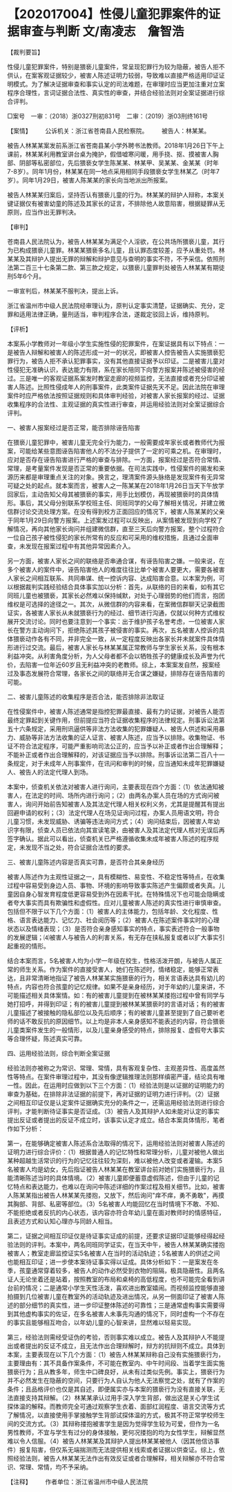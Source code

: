 # 【202017004】性侵儿童犯罪案件的证据审查与判断 文/南凌志　詹智浩

【裁判要旨】

性侵儿童犯罪案件，特别是猥亵儿童案件，常呈现犯罪行为较为隐蔽，被告人拒不供认，在案客观证据较少，被害人陈述证明力较弱，导致难以直接严格适用印证证明模式。为了解决证据审查和事实认定的司法难题，在审理时应当更加注重对立案程序合理性，言词证据合法性、真实性的审查，并结合经验法则对全案证据进行综合评判。

□案号　一审：（2018）浙0327刑初831号　二审：（2019）浙03刑终161号

【案情】 　　公诉机关：浙江省苍南县人民检察院。 　　被告人：林某某。

被告人林某某案发前系浙江省苍南县某小学外聘书法教师。2018年1月26日下午上课前，林某某利用教室讲台桌为掩护，假借嘘寒问暖，用手挠、抠、摸被害人胸部、阴部等私密部位，先后猥亵女学生陈某某、林某甲、吴某某、金某某（时年7-8岁）。同年1月份，林某某在同一地点采用相同手段猥亵女学生林某乙（时年7岁）。同年1月29日，被害人陈某某的家长向当地派出所报案。

被告人林某某归案后，坚持否认有猥亵儿童的行为。林某某的辩护人辩称，本案关键证据仅有被害幼童的陈述及其家长的证言，不排除他人故意陷害，根据疑罪从无原则，应当作出无罪判决。

【审判】

苍南县人民法院认为，被告人林某某为满足个人淫欲，在公共场所猥亵儿童，其行为已构成猥亵儿童罪。林某某猥亵多名儿童，且认罪态度较差，应予从重处罚。林某某及其辩护人提出无罪的辩解和辩护意见与查明的事实不符，不予采信。依照刑法第二百三十七条第二款、第三款之规定，以猥亵儿童罪判处被告人林某某有期徒刑5年6个月。

一审宣判后，林某某不服判决，提出上诉。

浙江省温州市中级人民法院经审理认为，原判认定事实清楚，证据确实、充分，定罪和适用法律正确，量刑适当，审判程序合法，遂裁定驳回上诉，维持原判。

【评析】

本案系小学教师对一年级小学生实施性侵的犯罪案件，在案证据具有以下特点：一是被告人辩解和被害人的陈述形成一对一的状况，即被害人控告被告人实施猥亵犯罪行为，被告人拒不承认犯罪事实，没有其他直接证据予以印证。二是被害儿童对性侵犯无准确认识，表达能力有限，系在家长陪同下向警方报案并陈述被侵害的经过。三是唯一的客观证据系案发时教室走廊的视频监控，无法直接或者充分印证被害人陈述。比照性侵成年人的刑事案件，此类案件证据先天不足。因此法院在审理案件时应严格依法按照证据规则和具体审判经验，对被害人家长报案的经过、证据收集程序的合法性、主观证据的真实性进行审查，并运用经验法则对全案证据综合评判。

一、被害人报案经过是否正常，能否排除诬告陷害

在猥亵儿童犯罪中，被害儿童无完全行为能力，一般需要成年家长或者教师代为报案，可能给某些意图诬告陷害他人的不法分子提供了一定的可乘之机。在审理时，应对是否存在诬告陷害进行严格的审查与排除。一方面，报案经过是否符合常情、常理，是考量案件发现是否正常的重要依据。在司法实践中，性侵案件的揭发和来源历来都是审理重点关注的对象。换言之，理清案件源头脉络是发现案件有无异常可疑之处的起点。就本案而言，被害人之一陈某某在2018年1月26日当天下午放学回家后，主动告知父母其被猥亵的事实，用手比划模仿，再现被猥亵时的具体情形。事后，其父母分别联系学校班主任、同班同学的父母了解相关情况，并建立微信群讨论交流处理方案。在没有得到校方正面回应的情况下，被害人陈某某的父亲于同年1月29日向警方报案。上述案发过程可以反映出，从案情被发现到向学校了解情况，再向其他家长询问并组建微信群，直至三天后向警方报案，整个过程符合一位自己孩子被性侵犯的家长所常有的反应和可采用的维权措施，且通过全面审查，未发现在报案过程中有其他异常因素介入。

另一方面，被害人家长之间的联络是否串通合谋，有诬告陷害之嫌。一般来说，在多个被害人的案件中，诬告陷害他人的难度往往比单个被害人要更大，需要各被害人家长之间相互联系、共同串谋、统一控诉内容、达成陷害合意。以本案为例，可以根据裁判实践经验结合具体事实加以分析：首先，从联络的目的来看，如有其它同班儿童也被猥亵，其家长必然难以保持缄默，对处于心理弱势的他们而言，抱团维权是可选择的途径之一。其次，从微信群的内容来看，在案微信群聊天记录截图证实，各被害人家长从未就猥亵行为的经过、细节进行沟通，仅就以何种方式维权展开交流讨论。同时也要注意到一个事实：出于维护孩子名誉考虑，一位被害人家长在警方主动询问下，拒绝陈述其孩子被侵害的事实。再次，五名被害人控诉的具体猥亵动作各有不同，并非完全一致，从一定程度反映出各家长并未就案件具体情形进行过交流。最后，被害人家长与林某某属正常教师与学生家长关系，没有根本利益冲突。从利害角度分析，为人父母者都不会以牺牲孩子的健康成长及声誉为代价，去陷害一位年近60岁且无利益冲突的老教师。综上，本案案发自然，报案经过及事态发展符合常理，各家长之间的联络并无合谋之嫌疑，排除存在诬告陷害的可能。

二、被害儿童陈述的收集程序是否合法，能否排除非法取证

在性侵案件中，被害人陈述通常是指控犯罪最直接、最有力的证据，对被告人能否最终定罪起到关键作用，但前提应当符合证据收集程序的法律规定。刑事诉讼法第五十六条规定，采用刑讯逼供等非法方法收集的犯罪嫌疑人、被告人供述和采用暴力、威胁等非法方法收集的证人证言、被害人陈述，应当予以排除。收集物证、书证不符合法定程序，可能严重影响司法公正的，应当予以补正或者作出合理解释；不能补正或者作出合理解释的，对该证据应当予以排除。刑事诉讼法第二百八十一条规定，对于未成年人刑事案件，在讯问和审判的时候，应当通知未成年犯罪嫌疑人、被告人的法定代理人到场。

本案中，侦查机关依法对被害人进行询问，主要表现在四个方面：（1）依法通知被害人，在法定的时间、场所内进行询问；（2）由两名办案人员在场的方式询问被害人，询问开始前告知被害人及其法定代理人相关权利义务，尤其是提醒其有提出回避申请的权利；（3）法定代理人在场见证询问过程，办案人员用语文明，符合儿童习惯，未发现威胁、诱骗等违法询问方式；（4）询问结束后，因被害人年幼识字有限，侦查人员已依法向其宣读笔录，由被害人及其法定代理人核对无误后再签字确认。据此可以看出，侦查机关已严格遵循收集未成年被害人陈述的程序规定，未发现不当之处，符合证据合法性的要求。

三、被害儿童陈述内容是否真实可靠，是否符合其亲身经历

被害人陈述作为主观性证据之一，具有模糊性、易变性、不稳定性等特点，在收集过程中容易受到身边人员、事物、环境的影响导致事实陈述产生偏颇或者失真。儿童因自身心智发育程度低更容易受到外在因素干扰。在特殊情况下也可能会隐瞒或者夸大事实而具有欺骗性和虚假性。应对儿童被害人陈述的真实性进行审慎审查。包括但不限于以下几个方面：（1）被害人的主体能力，包括年龄、文化程度、性格、语言表达能力、记忆力、社会阅历等；（2）被害人在陈述案件事实时的心理状态以及情绪表现；（3）是否符合亲身感知事实的特点，事实表述符合一般事物的发展逻辑；⑷被害人与被告人的利害关系，有无存在挟私报复或者以扩大事实引起重视的情形。

结合本案而言，5名被害人均为小学一年级在校生，性格活泼开朗，与被告人属正常的师生关系。作为案件的直接受害人，她们在陈述时，情绪稳定，能够正常表达，且非常清晰地指证了被告人林某某实施猥亵的行为，相关言语表达具有幼儿的特点，内容也符合孩童的记忆规律。如果不是亲身经历，对于年幼的儿童来讲，不可能描述相关具体案情。如：有的被害儿童提到在被林某某搂抱过程中曾有同学与她打招呼，并得到印证；有的被害儿童提到被林某某猥亵时的言语对话；有的被害儿童描述了被接触的隐私部位以及先后顺序；有的被害儿童甚至提到了自己要听老师的话不敢反抗的原因细节。以上均是非本人亲身感知不能表述的内容，符合猥亵儿童类案件发生的一般情形，以及儿童亲身感受的特点，排除报复、虚假夸大事实等合理怀疑，陈述真实可靠。

四、运用经验法则，综合判断全案证据

经验法则亦被称之为常识、常理、常情，具有客观复杂性、主观差异性、高度盖然性等特点。在案件审理过程中，其没有像逻辑推理法则那样缜密严谨，结论具有唯一性。因此，在运用时应做到以下三个方面：（1）经验法则是以证据的证明能力的审查为基础，在排除非法证据的前提下，再对证据的证明力进行评判。（2）证据之间相互印证仅是认定案件证据确实充分的条件之一，还需运用经验法则进行综合评判，才能判断待证事实是否证成。（3）被告人及其辩护人如未能对认定的事实提出反证或者提出的反证不成立时，该事实认定才成立。结合本案具体情形，笔者作如下分析：

第一，在能够确定被害人陈述系合法取得的情况下，运用经验法则对被害人陈述的证明力进行综合评价：（1）根据普通人的记忆特性和常理分析，儿童对被他人做出某种超越生活常识的行为的记忆往往较为深刻，难以被他人改变或者灌输。本案5名被害人均是幼女，先后指证被告人林某某在教室讲台前对她们实施猥亵行为，且能清晰陈述当时的具体情境。（2）被害儿童即便蓄意虚假陈述，但由于儿童的记忆特点和表达能力，也难以在询问中陈述详细的作案过程及相关细节。比如，被害人陈某某指出被告人林某某先搂抱，又放下，然后询问"痒不痒，勇不勇敢"，再摸其胸部、背部、私密等部位。（3）5名被害人均能回忆在当时情境下不敢、不知、不能拒绝或者反抗的内心状态，该内容亦符合年幼儿童在面对教师时的情感特征，且表述方式和认知心理亦与同龄人相当。

第二，证据之间相互印证仅是待证事实证成的前提，还要求证据印证能够经得起经验法则的评判。本案中，两名同班同学证实，在当天中午，被告人林某某确实搂抱被害人；教室走廊监控证实5名被害人在当时的活动轨迹；5名被害人的供述之间也能相互印证；进一步使本案待证事实得以证成。具体分析如下：一是案发在冬季，孩童通常穿着较多，被告人的动作必然受到衣物的阻隔，极具隐蔽性。且两名证人无论坐着还是站着，按照教室的布局和桌椅的高低程度，也不可能完全看到讲台前的情况；二是通常小学生天性活泼，喜欢进出教室嬉闹。而视频监控能够直接拍摄到几位被害儿童在教室外的活动轨迹及进出情况，从另一侧面印证了被害人陈述的部分细节的真实性，进一步印证整体陈述的可靠性；三是通常虚构事实需要得到其他虚构事实的佐证，在多名被害人未事先沟通的情况下，同时虚构一个不存在的事实且能够相互吻合，以年幼儿童的心智来讲，显然难以轻易实现。

第三，经验法则需经受证伪的考验，否则事实难以成立。被告人及其辩护人不能提出或者提出的反证不成立，且无法作出合理辩解时，辩方的抗辩则不成立。具体到本案，主要表现在以下几个方面：（1）被告人林某某辩称自己没有实施猥亵行为，主要理由有：其不具备作案条件，不可能在教室内、中午时间段、当着学生面实施猥亵行为；且从教多年，师生中口碑良好，从未有过类似先例。事实上，猥亵行为并不必然发生在隐蔽的空间，只要行为人自认为他人无法察觉之处，就有了作案的条件；且品格评价也仅是其自述，即便属实亦与本案的猥亵行为没有直接关联，无法直接支持其辩解。（2）林某某承认过用手深入学生背部，做出这是关心学生试探体温的解释。而教师完全可通过观察学生衣着、面部红润程度、语言交流等方式了解情况，以直接使用手掌接触学生背部试探体温的方式，极其不符正常学校师生间的交流方式。（3）其辩称搂抱被害学生是因为觉得学生较为可爱，但作为一名男性教师，不宜与学生有过分的身体接触，更何况搂抱的均为女性学生，辩解显然难以令人信服。（4）被告人林某某及其辩护人提出林某某被他人（因其他信访事件）报复陷害，但仅系无端揣测而无法提供相关线索或者证据以供查证。综上，依照经验法则，被告人林某某无法作出有效反证或者合理解释，相关辩解亦不符合常识、常理、常情，均不予采纳。

【注释】 　　作者单位：浙江省温州市中级人民法院